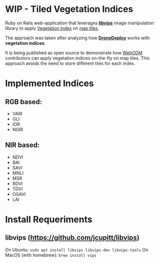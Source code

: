 # WIP - Tiled Vegetation Indices

Ruby on Rails web-application that leverages **[libvips](https://jcupitt.github.io/libvips/)** image manipulation library to apply [Vegetation Index](https://en.wikipedia.org/wiki/Vegetation_Index) on [map tiles](https://en.wikipedia.org/wiki/Tiled_web_map).

The approach was taken after analyzing how **[DroneDeploy](https://www.dronedeploy.com/)** works with **vegetation indices**.

It is being published as open source to demonstrate how [WebODM](https://github.com/OpenDroneMap/WebODM) contributors can apply vegetation indices on-the-fly on map tiles. This approach avoids the need to store different tiles for each index.

# Implemented Indices

## RGB based:
* VARI
* GLI
* IOR
* NGRI

## NIR based:
* NDVI
* BAI
* SAVI
* MNLI
* MSR
* RDVI
* TDVI
* OSAVI
* LAI

# Install Requeriments

## libvips (https://github.com/jcupitt/libvips)

On Ubuntu: `sudo apt install libvips libvips-dev libvips-tools`
On MacOS (with homebrew): `brew install vips`